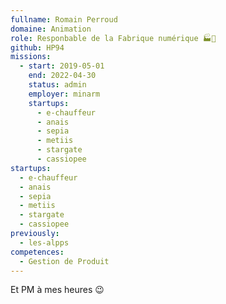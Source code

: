 ```yaml
---
fullname: Romain Perroud
domaine: Animation
role: Responbable de la Fabrique numérique 🏭🔢
github: HP94
missions:
  - start: 2019-05-01
    end: 2022-04-30
    status: admin
    employer: minarm
    startups:
      - e-chauffeur
      - anais
      - sepia
      - metiis
      - stargate
      - cassiopee
startups:
  - e-chauffeur
  - anais
  - sepia
  - metiis
  - stargate
  - cassiopee
previously:
  - les-alpps
competences:
  - Gestion de Produit
---
```

Et PM à mes heures 😉